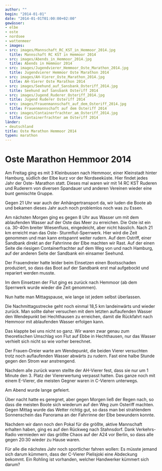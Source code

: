 ```yaml
---
author: ""
begin: "2014-01-01"
date: "2014-01-01T01:00:00+02:00"
gewässer:
- elbe
- oste
- nordsee
- wattenmeer
- images:
- src: images/Mannschaft_RC_KST_in_Hemmoor_2014.jpg
  title: Mannschaft RC KST in Hemmoor 2014
- src: images/Abends_in_Hemmoor_2014.jpg
  title: Abends in Hemmoor 2014
- src: images/Jugendvierer_Hemmoor_Oste_Marathon_2014.jpg
  title: Jugendvierer Hemmoor Oste Marathon 2014
- src: images/AH-Vierer_Oste_Marathon_2014.jpg
  title: AH-Vierer Oste Marathon 2014
- src: images/Seehund_auf_Sansbank_Osteriff_2014.jpg
  title: Seehund auf Sansbank Osteriff 2014
- src: images/Jugend_Ruderer_Osteriff_2014.jpg
  title: Jugend Ruderer Osteriff 2014
- src: images/Frauenmannschaft_auf_dem_Osteriff_2014.jpg
  title: Frauenmannschaft auf dem Osteriff 2014
- src: images/Containerfrachter_am_Osteriff_2014.jpg
  title: Containerfrachter am Osteriff 2014
länder: 
- deutschland
title: Oste Marathon Hemmoor 2014
typen: marathon
---
```



# Oste Marathon Hemmoor 2014


Am Freitag ging es mit 3 Kleinbussen nach Hemmoor, einer Kleinstadt hinter Hamburg, südlich der Elbe kurz vor der Nordseeküste. Hier findet jedes Jahr der Oste- Marathon statt. Dieses mal waren wir mit 14 RC KST Ruderen und Ruderern von diversen Spandauer und anderen Vereinen wieder eine bunt gemischte Gruppe.

Gegen 21 Uhr war auch der Anhängertransport da, wir luden die Boote ab und bekamen dieses Jahr auch noch problemlos noch was zu Essen.

Am nächsten Morgen ging es gegen 8 Uhr aus Wasser um mit dem ablaufenden Wasser auf der Oste das Meer zu erreichen. Die Oste ist ein ca. 30-40m breiter Wiesenfluss, eingedeicht, aber nicht hässlich. Nach 21 km erreicht man das Oste- Sturmflut-Sperrwerk. Hier wird die Zeit genommen und man kann entspannt weiter rudern. Auf dem Ostriff, einer Sandbank direkt an der Fahrrinne der Elbe machten wir Rast. Auf der einen Seite die riesigen Containerfrachter auf dem Weg von und nach Hamburg, auf der anderen Seite der Sandbank ein einsamer Seehund.

Der Frauendreier hatte leider beim Einsetzen einen Bootsschaden produziert, so dass das Boot auf der Sandbank erst mal aufgebockt und repariert werden musste.

Im dem Einsetzen der Flut ging es zurück nach Hemmoor (ab dem Sperrwerk wurde wieder die Zeit genommen).

Nun hatte man Mittagspause, wie lange ist jedem selbst überlassen.

Die Nachmittagsstrecke geht noch einmal 18,5 km landeinwärts und wieder zurück. Man sollte daher versuchen mit dem letzten auflaufenden Wasser den Wendepunkt bei Hechthausen zu erreichen, damit die Rückfahrt nach Hemmoor mit ablaufenden Wasser erfolgen kann.

Das klappte bei uns nicht so ganz. Wir waren zwar genau zum theoretischen Umschlag von Flut auf Ebbe in Hechthausen, nur das Wasser verhielt sich nicht so wie vorher berechnet.

Der Frauen-Dreier warte am Wendepunkt, die beiden Vierer versuchten trotz noch auflaufenden Wasser abwärts zu rudern. Fast eine halbe Stunde gegen den Strom war anstrengend.

Nachdem alle zurück waren stellte der AH-Vierer fest, dass sie nur um 1 Minute den 3. Platz der Viererwertung verpasst hatten. Das ganze noch mit einem E-Vierer, die meisten Gegner waren in C-Vierern unterwegs.

Am Abend wurde lange gefeiert.

Über nacht hatte es geregnet, aber gegen Morgen ließ der Regen nach, so dass die meisten Boote sich wiederum auf den Weg zum Osteriff machten. Gegen Mittag wurde das Wetter richtig gut, so dass man bei strahlendem Sonnenschein das Panorama an der Fahrrinne der Elbe bewundern konnte.

Nachdem wir dann noch den Pokal für die größte, aktive Mannschaft erhalten haben, ging es auf den Rückweg nach Stahnsdorf. Dank Verkehrs-Radio vermieden wir das größte Chaos auf der A24 vor Berlin, so dass alle gegen 20:30 wieder zu Hause waren.

Für alle die nächstes Jahr noch sportlicher fahren wollen: Es müsste jemand sich darum kümmern, dass der C-Vierer Pielisjoki eine Abdeckung bekommt. Ein Rohling ist vorhanden, welcher Handwerker kümmert sich darum?
